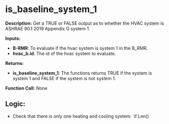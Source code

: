 # is_baseline_system_1  

**Description:** Get a TRUE or FALSE output as to whether the HVAC system is ASHRAE 90.1 2019 Appendix G system 1.  

**Inputs:**  
- **B-RMR**: To evaluate if the hvac system is system 1 in the B_RMR.   
- **hvac_b.id**: The id of the hvac system to evaluate.  

**Returns:**  
- **is_baseline_system_1**: The functions returns TRUE if the system is system 1 and FALSE if the system is not system 1.  
 
**Function Call:** None  

## Logic:  
- Check that there is only one heating and cooling system: `if Len()
